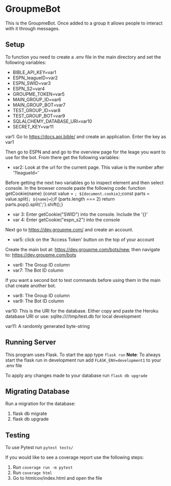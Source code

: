 # GroupmeBot

This is the GroupmeBot. Once added to a group it allows people to interact with it through messages.

## Setup

To function you need to create a .env file in the main directory and set the following variables:

- BIBLE_API_KEY=var1
- ESPN_leagueID=var2
- ESPN_SWID=var3
- ESPN_S2=var4
- GROUPME_TOKEN=var5
- MAIN_GROUP_ID=var6
- MAIN_GROUP_BOT=var7
- TEST_GROUP_ID=var8
- TEST_GROUP_BOT=var9
- SQLALCHEMY_DATABASE_URI=var10
- SECRET_KEY=var11

var1: Go to https://docs.api.bible/ and create an application. Enter the key as var1

Then go to ESPN and and go to the overview page for the leage you want to use for the bot. From there get the following variables:
- var2: Look at the url for the current page. This value is the number after '?leagueId='

Before getting the next two variables go to inspect element and then select console. In the browser console paste the following code: function getCookie(name) {const value = `; ${document.cookie}`;const parts = value.split(`; ${name}=`);if (parts.length === 2) return parts.pop().split(';').shift();}
- var 3: Enter getCookie("SWID") into the console. Include the '{}'
- var 4: Enter getCookie("espn_s2") into the console

Next go to https://dev.groupme.com/ and create an account.
- var5: click on the 'Access Token' button on the top of your account

Create the main bot at: https://dev.groupme.com/bots/new, then navigate to: https://dev.groupme.com/bots
- var6: The Group ID column
- var7: The Bot ID column

If you want a second bot to test commands before using them in the main chat create another bot.
- var8: The Group ID column
- var9: The Bot ID column

var10: This is the URI for the database. Either copy and paste the Heroku database URI or use: sqlite:////tmp/test.db for local development

var11: A randomly generated byte-string

## Running Server
This program uses Flask. To start the app type `flask run`
**Note**: To always start the flask run in development run add `FLASK_ENV=development1` to your .env file

To apply any changes made to your database run `flask db upgrade`

## Migrating Database
Run a migration for the database:
1. flask db migrate
2. flask db upgrade

## Testing
To use Pytest run `pytest tests/`

If you would like to see a coverage report use the following steps:
1. Run `coverage run -m pytest`
2. Run `coverage html`
3. Go to htmlcov/index.html and open the file
